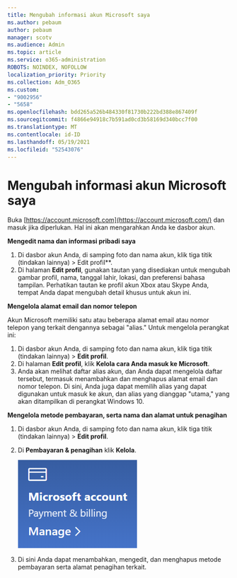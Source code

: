 ```yaml
---
title: Mengubah informasi akun Microsoft saya
ms.author: pebaum
author: pebaum
manager: scotv
ms.audience: Admin
ms.topic: article
ms.service: o365-administration
ROBOTS: NOINDEX, NOFOLLOW
localization_priority: Priority
ms.collection: Adm_O365
ms.custom:
- "9002956"
- "5658"
ms.openlocfilehash: bdd265a526b484330f81730b222bd388e867409f
ms.sourcegitcommit: f4866e94918c7b591ad0cd3b58169d340bcc7f00
ms.translationtype: MT
ms.contentlocale: id-ID
ms.lasthandoff: 05/19/2021
ms.locfileid: "52543076"
---
```

# <a name="change-my-microsoft-account-information"></a>Mengubah informasi akun Microsoft saya

Buka [https://account.microsoft.com](https://account.microsoft.com/) dan masuk jika diperlukan. Hal ini akan mengarahkan Anda ke dasbor akun.  

**Mengedit nama dan informasi pribadi saya**

1. Di dasbor akun Anda, di samping foto dan nama akun, klik tiga titik (tindakan lainnya) > Edit profil**.
2. Di halaman **Edit profil**, gunakan tautan yang disediakan untuk mengubah gambar profil, nama, tanggal lahir, lokasi, dan preferensi bahasa tampilan. Perhatikan tautan ke profil akun Xbox atau Skype Anda, tempat Anda dapat mengubah detail khusus untuk akun ini.

**Mengelola alamat email dan nomor telepon**

Akun Microsoft memiliki satu atau beberapa alamat email atau nomor telepon yang terkait dengannya sebagai "alias." Untuk mengelola perangkat ini:

1. Di dasbor akun Anda, di samping foto dan nama akun, klik tiga titik (tindakan lainnya) > **Edit profil**.
2. Di halaman **Edit profil**, klik **Kelola cara Anda masuk ke Microsoft**. 
3. Anda akan melihat daftar alias akun, dan Anda dapat mengelola daftar tersebut, termasuk menambahkan dan menghapus alamat email dan nomor telepon. Di sini, Anda juga dapat memilih alias yang dapat digunakan untuk masuk ke akun, dan alias yang dianggap "utama," yang akan ditampilkan di perangkat Windows 10.

**Mengelola metode pembayaran, serta nama dan alamat untuk penagihan** 

1. Di dasbor akun Anda, di samping foto dan nama akun, klik tiga titik (tindakan lainnya) > **Edit profil**.
2. Di **Pembayaran & penagihan** klik **Kelola**.

    ![Mengelola pembayaran dan penagihan](media/manage-account.png)

3. Di sini Anda dapat menambahkan, mengedit, dan menghapus metode pembayaran serta alamat penagihan terkait. 
